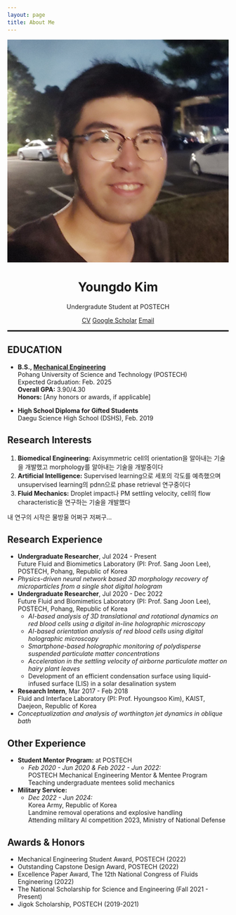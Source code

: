 ```yaml
---
layout: page
title: About Me
---
```





<div class="profile" style="text-align: center;">
  <img src="/smile1.jpg" alt="Profile Picture" style="display: block; margin: 0 auto;">
  <h1>Youngdo Kim</h1>
  <p>Undergradute Student at POSTECH</p>
  <div class="contact-info">
    <a href="/Curriculum Vitae_YoungdoKim.pdf">CV</a>
    <a href="https://scholar.google.com/citations?user=hcQTdngAAAAJ&hl=ko">Google Scholar</a>
    <a href="mailto:[youngdokim@postech.ac.kr]">Email</a>
    
  </div>
</div>

<hr style='border : 1.5px solid black;'>

<section>
  <h2>EDUCATION</h2>
        
  <!-- B.S. Section -->
  <div class="education-section">
    <ul>
      <li><strong>B.S., <a href="https://me.postech.ac.kr/">Mechanical Engineering</a></strong></li>
      Pohang University of Science and Technology (POSTECH) <br> Expected Graduation: Feb. 2025
      <br><strong>Overall GPA:</strong> 3.90/4.30
      <br><strong>Honors:</strong> [Any honors or awards, if applicable]
    </ul>
  </div>

  <!-- High School Diploma Section -->
  <div class="education-section">
    <ul>
      <li><strong>High School Diploma for Gifted Students</strong></li>
      Daegu Science High School (DSHS), Feb. 2019
    </ul>
  </div>
</section>

<section>
    <h2>Research Interests</h2>
    <ol>
        <li><strong>Biomedical Engineering:</strong> Axisymmetric cell의 orientation을 알아내는 기술을 개발했고 morphology를 알아내는 기술을 개발중이다</li>
        <li><strong>Artificial Intelligence:</strong> Supervised learning으로 세포의 각도를 예측했으며 unsupervised learning의 pdnn으로 phase retrieval 연구중이다</li>
        <li><strong>Fluid Mechanics:</strong> Droplet impact나 PM settling velocity, cell의 flow characteristic을 연구하는 기술을 개발했다</li>
    </ol>
    <p>
      내 연구의 시작은 물방울 어쩌구 저쩌구...
    </p>
</section>

<section>
    <h2>Research Experience</h2>
    <ul class="experience">
        <li><strong>Undergraduate Researcher</strong>, Jul 2024 - Present<br>Future Fluid and Biomimetics Laboratory (PI: Prof. Sang Joon Lee), POSTECH, Pohang, Republic of Korea
          <br><li><em>Physics-driven neural network based 3D morphology recovery of microparticles from a single shot digital hologram</em></li>
        </li>
        <li><strong>Undergraduate Researcher</strong>, Jul 2020 - Dec 2022<br>Future Fluid and Biomimetics Laboratory (PI: Prof. Sang Joon Lee), POSTECH, Pohang, Republic of Korea
            <ul class="experience-list">
                <li><em>AI-based analysis of 3D translational and rotational dynamics on red blood cells using a digital in-line holographic microscopy</em></li>
                <li><em>AI-based orientation analysis of red blood cells using digital holographic microscopy</em></li>
                <li><em>Smartphone-based holographic monitoring of polydisperse suspended particulate matter concentrations</em></li>
                <li><em>Acceleration in the settling velocity of airborne particulate matter on hairy plant leaves</em></li>
                <li>Development of an efficient condensation surface using liquid-infused surface (LIS) in a solar desalination system</li>
            </ul>
        </li>
        <li><strong>Research Intern</strong>, Mar 2017 - Feb 2018<br>Fluid and Interface Laboratory (PI: Prof. Hyoungsoo Kim), KAIST, Daejeon, Republic of Korea
          <br><li><em>Conceptualization and analysis of worthington jet dynamics in oblique bath</em></li>
        </li>
    </ul>
</section>


<section>
    <h2>Other Experience</h2>
    <ul class="experience">
        <li><strong>Student Mentor Program:</strong> at POSTECH
            <ul class="experience-list">
                <li><em>Feb 2020 - Jun 2020 & Feb 2022 - Jun 2022:</em><br>POSTECH Mechanical Engineering Mentor & Mentee Program<br>Teaching undergraduate mentees solid mechanics</li>
            </ul>
        </li>
        <li><strong>Military Service:</strong>
            <ul class="experience-list">
                <li><em>Dec 2022 - Jun 2024:</em><br>Korea Army, Republic of Korea<br>Landmine removal operations and explosive handling<br>Attending military AI competition 2023, Ministry of National Defense</li>
            </ul>
        </li>
    </ul>
</section>

<section>
            <h2>Awards & Honors</h2>
            <ul class="awards">
                <li>Mechanical Engineering Student Award, POSTECH (2022)</li>
                <li>Outstanding Capstone Design Award, POSTECH (2022)</li>
                <li>Excellence Paper Award, The 12th National Congress of Fluids Engineering (2022)</li>
                <li>The National Scholarship for Science and Engineering (Fall 2021 - Present)</li>
                <li>Jigok Scholarship, POSTECH (2019-2021)</li>
            </ul>
  </section>
